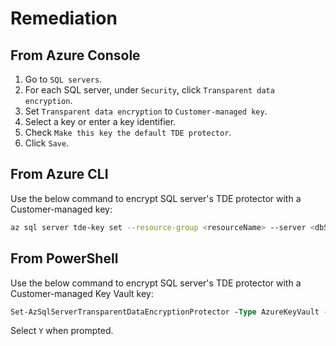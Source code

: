 # Remediation

## From Azure Console

1. Go to `SQL servers`.
2. For each SQL server, under `Security`, click `Transparent data encryption`.
3. Set `Transparent data encryption` to `Customer-managed key`.
4. Select a key or enter a key identifier.
5. Check `Make this key the default TDE protector`.
6. Click `Save`.

## From Azure CLI

Use the below command to encrypt SQL server's TDE protector with a Customer-managed key:

```sh
az sql server tde-key set --resource-group <resourceName> --server <dbServerName> --server-key-type {AzureKeyVault} --kid <keyIdentifier>
```

## From PowerShell

Use the below command to encrypt SQL server's TDE protector with a Customer-managed Key Vault key:

```ps
Set-AzSqlServerTransparentDataEncryptionProtector -Type AzureKeyVault -KeyId <KeyIdentifier> -ServerName <ServerName> -ResourceGroupName <ResourceGroupName>
```

Select `Y` when prompted.
